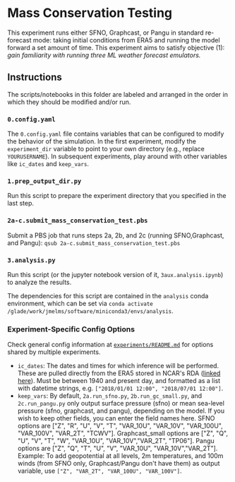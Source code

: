 # Mass Conservation Testing

This experiment runs either SFNO, Graphcast, or Pangu in standard re-forecast mode: taking initial conditions from ERA5 and running the model forward a set amount of time. This experiment aims to satisfy objective (1): *gain familiarity with running three ML weather forecast emulators.*

## Instructions

The scripts/notebooks in this folder are labeled and arranged in the order in which they should be modified and/or run.

### `0.config.yaml`
The `0.config.yaml` file contains variables that can be configured to modify the behavior of the simulation.  In the first experiment, modify the `experiment_dir` variable to point to your own directory (e.g., replace `YOURUSERNAME`).  In subsequent experiments, play around with other variables like `ic_dates` and `keep_vars`.

### `1.prep_output_dir.py`
Run this script to prepare the experiment directory that you specified in the last step.

### `2a-c.submit_mass_conservation_test.pbs`
Submit a PBS job that runs steps 2a, 2b, and 2c (running SFNO,Graphcast, and Pangu): `qsub 2a-c.submit_mass_conservation_test.pbs`

### `3.analysis.py`

Run this script (or the jupyter notebook version of it, `3aux.analysis.ipynb`) to analyze the results. 

The dependencies for this script are contained in the `analysis` conda environment, which can be set via `conda activate /glade/work/jmelms/software/miniconda3/envs/analysis`. 

### Experiment-Specific Config Options
Check general config information at [`experiments/README.md`](../README.md) for options shared by multiple experiments. 

- `ic_dates`: The dates and times for which inference will be performed. These are pulled directly from the ERA5 stored in NCAR's RDA ([linked here](https://rda.ucar.edu/datasets/d633000/)). Must be between 1940 and present day, and formatted as a list with datetime strings, e.g. `["2018/01/01 12:00", "2018/07/01 12:00"]`.
- `keep_vars`: By default, `2a.run_sfno.py`, `2b.run_gc_small.py`, and `2c.run_pangu.py` only output surface pressure (sfno) or mean sea-level pressure (sfno, graphcast, and pangu), depending on the model. If you wish to keep other fields, you can enter the field names here. SFNO options are ["Z", "R", "U", "V", "T", "VAR_10U", "VAR_10V", "VAR_100U", "VAR_100V", "VAR_2T", "TCWV"]. Graphcast_small options are ["Z", "Q", "U", "V", "T", "W", "VAR_10U", "VAR_10V","VAR_2T", "TP06"]. Pangu options are ["Z", "Q", "T", "U", "V", "VAR_10U", "VAR_10V","VAR_2T"]. Example: To add geopotential at all levels, 2m temperatures, and 100m winds (from SFNO only, Graphcast/Pangu don't have them) as output variable, use `["Z", "VAR_2T", "VAR_100U", "VAR_100V"]`.